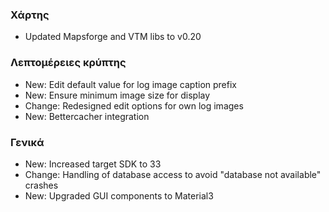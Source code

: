 ### Χάρτης
- Updated Mapsforge and VTM libs to v0.20

### Λεπτομέρειες κρύπτης
- New: Edit default value for log image caption prefix
- New: Ensure minimum image size for display
- Change: Redesigned edit options for own log images
- New: Bettercacher integration

### Γενικά
- New: Increased target SDK to 33
- Change: Handling of database access to avoid "database not available" crashes
- New: Upgraded GUI components to Material3
